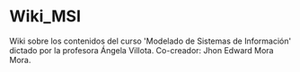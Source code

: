# Wiki_MSI
Wiki sobre los contenidos del curso 'Modelado de Sistemas de Información' dictado por la profesora Ángela Villota. Co-creador: Jhon Edward Mora Mora.
